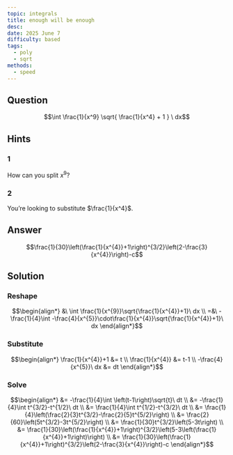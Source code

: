 ```yaml
---
topic: integrals
title: enough will be enough
desc: 
date: 2025 June 7
difficulty: based
tags:
  - poly
  - sqrt
methods:
  - speed
---
```



## Question
```math
\int
  \frac{1}{x^9}
  \sqrt{
    \frac{1}{x^4} + 1
  }
\ dx
```


## Hints

### 1
How can you split $x^9$?

### 2
You’re looking to substitute $\frac{1}{x^4}$.


## Answer
```math
\frac{1}{30}\left(\frac{1}{x^{4}}+1\right)^{3/2}\left(2-\frac{3}{x^{4}}\right)-c
```


## Solution

### Reshape
```math
\begin{align*}
  &\ \int \frac{1}{x^{9}}\sqrt{\frac{1}{x^{4}}+1}\ dx
  \\ =&\ -\frac{1}{4}\int -\frac{4}{x^{5}}\cdot\frac{1}{x^{4}}\sqrt{\frac{1}{x^{4}}+1}\ dx
\end{align*}
```

### Substitute
```math
\begin{align*}
  \frac{1}{x^{4}}+1 &= t
  \\ \frac{1}{x^{4}} &= t-1
  \\ -\frac{4}{x^{5}}\ dx &= dt
\end{align*}
```

### Solve
```math
\begin{align*}
  &= -\frac{1}{4}\int \left(t-1\right)\sqrt{t}\ dt
  \\ &= -\frac{1}{4}\int t^{3/2}-t^{1/2}\ dt
  \\ &= \frac{1}{4}\int t^{1/2}-t^{3/2}\ dt
  \\ &= \frac{1}{4}\left(\frac{2}{3}t^{3/2}-\frac{2}{5}t^{5/2}\right)
  \\ &= \frac{2}{60}\left(5t^{3/2}-3t^{5/2}\right)
  \\ &= \frac{1}{30}t^{3/2}\left(5-3t\right)
  \\ &= \frac{1}{30}\left(\frac{1}{x^{4}}+1\right)^{3/2}\left(5-3\left(\frac{1}{x^{4}}+1\right)\right)
  \\ &= \frac{1}{30}\left(\frac{1}{x^{4}}+1\right)^{3/2}\left(2-\frac{3}{x^{4}}\right)-c
\end{align*}
```

